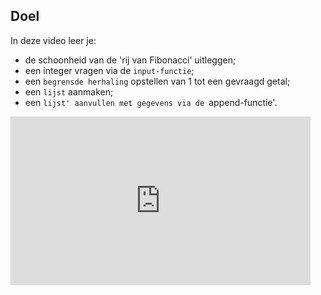 ## Doel

In deze video leer je: 
* de schoonheid van de 'rij van Fibonacci' uitleggen; 
* een integer vragen via de `input-functie`;
* een `begrensde herhaling` opstellen van 1 tot een gevraagd getal; 
* een `lijst` aanmaken; 
* een `lijst' aanvullen met gegevens via de `append-functie'. 


<div class ="dodona-centered-group">
<iframe width="480" height="270" src="https://www.youtube.com/embed/np-c87b9nHk?list=PL7qul8TV_7p5mZ_LFp_KHUVn1WglOU-is" title="Python in de Klas - Fibonacci" frameborder="0" allow="accelerometer; autoplay; clipboard-write; encrypted-media; gyroscope; picture-in-picture; web-share" allowfullscreen></iframe>
</div>
